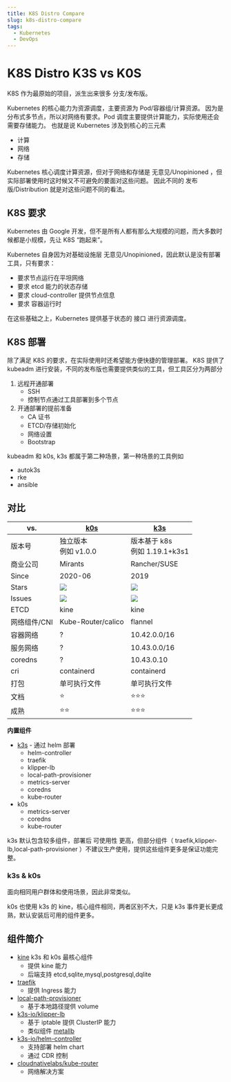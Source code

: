```yaml
---
title: K8S Distro Compare
slug: k8s-distro-compare
tags:
  - Kubernetes
  - DevOps
---
```


# K8S Distro K3S vs K0S

K8S 作为最原始的项目，派生出来很多 分支/发布版。

Kubernetes 的核心能力为资源调度，主要资源为 Pod/容器组/计算资源。
因为是分布式多节点，所以对网络有要求。Pod 调度主要提供计算能力，实际使用还会需要存储能力。
也就是说 Kubernetes 涉及到核心的三元素

- 计算
- 网络
- 存储

Kubernetes 核心调度计算资源，但对于网络和存储是 无意见/Unopinioned ，但实际部署使用时这时候又不可避免的要面对这些问题。
因此不同的 发布版/Distribution 就是对这些问题不同的看法。

<!-- more -->

## K8S 要求

Kubernetes 由 Google 开发，但不是所有人都有那么大规模的问题，而大多数时候都是小规模，先让 K8S “跑起来”。

Kubernetes 自身因为对基础设施层 无意见/Unopinioned，因此默认是没有部署工具，只有要求：

- 要求节点运行在平坦网络
- 要求 etcd 能力的状态存储
- 要求 cloud-controller 提供节点信息
- 要求 容器运行时

在这些基础之上，Kubernetes 提供基于状态的 接口 进行资源调度。

## K8S 部署

除了满足 K8S 的要求，在实际使用时还希望能方便快捷的管理部署。
K8S 提供了 kubeadm 进行安装，不同的发布版也需要提供类似的工具，但工具区分为两部分

1. 远程开通部署
   - SSH
   - 控制节点通过工具部署到多个节点
2. 开通部署的提前准备
   - CA 证书
   - ETCD/存储初始化
   - 网络设置
   - Bootstrap

kubeadm 和 k0s, k3s 都属于第二种场景，第一种场景的工具例如

- autok3s
- rke
- ansible

## 对比

| vs.          | [k0s]                             | [k3s]                               |
| ------------ | --------------------------------- | ----------------------------------- |
| 版本号       | 独立版本<br/>例如 v1.0.0          | 版本基于 k8s <br/> 例如 1.19.1+k3s1 |
| 商业公司     | Mirants                           | Rancher/SUSE                        |
| Since        | 2020-06                           | 2019                                |
| Stars        | [![][k0s-stars]][k0sproject/k0s]  | [![][k3s-stars]][k3s-io/k3s]        |
| Issues       | [![][k0s-issues]][k0sproject/k0s] | [![][k3s-issues]][k3s-io/k3s]       |
| ETCD         | kine                              | kine                                |
| 网络组件/CNI | Kube-Router/calico                | flannel                             |
| 容器网络     | ?                                 | 10.42.0.0/16                        |
| 服务网络     | ?                                 | 10.43.0.0/16                        |
| coredns      | ?                                 | 10.43.0.10                          |
| cri          | containerd                        | containerd                          |
| 打包         | 单可执行文件                      | 单可执行文件                        |
| 文档         | ⭐️                               | ⭐️⭐️⭐️                           |
| 成熟         | ⭐️⭐️                            | ⭐️⭐️⭐️                           |

[k0s-issues]: https://img.shields.io/github/issues/k0sproject/k0s
[k0s-stars]: https://img.shields.io/github/stars/k0sproject/k0s
[k0s]: https://wener.me/notes/devops/kubernetes/distro/k0s
[k0sproject/k0s]: https://github.com/k0sproject/k0s
[k3s-io/k3s]: https://github.com/k3s-io/k3s
[k3s-issues]: https://img.shields.io/github/issues/k3s-io/k3s
[k3s-stars]: https://img.shields.io/github/stars/k3s-io/k3s
[k3s]: https://wener.me/notes/devops/kubernetes/distro/k3s

**内置组件**

- [k3s] - 通过 helm 部署
  - helm-controller
  - traefik
  - klipper-lb
  - local-path-provisioner
  - metrics-server
  - coredns
  - kube-router
- k0s
  - metrics-server
  - coredns
  - kube-router

k3s 默认包含较多组件，部署后 可使用性 更高，但部分组件（ traefik,klipper-lb,local-path-provisioner ）不建议生产使用，提供这些组件更多是保证功能完整。

### k3s & k0s

面向相同用户群体和使用场景，因此非常类似。

k0s 也使用 k3s 的 kine，核心组件相同，两者区别不大，只是 k3s 事件更长更成熟，默认安装后可用的组件更多。

## 组件简介

- [kine](https://wener.me/notes/devops/kubernetes/distro/kine)
  k3s 和 k0s 最核心组件
  - 提供 kine 能力
  - 后端支持 etcd,sqlite,mysql,postgresql,dqlite
- [traefik](https://wener.me/notes/devops/kubernetes/network/traefik-ingress)
  - 提供 Ingress 能力
- [local-path-provisioner](https://wener.me/notes/devops/kubernetes/storage/local-path-provisioner/)
  - 基于本地路径提供 volume
- [k3s-io/klipper-lb](https://github.com/k3s-io/klipper-lb)
  - 基于 iptable 提供 ClusterIP 能力
  - 类似组件 [metallb](https://wener.me/notes/devops/kubernetes/network/metallb/)
- [k3s-io/helm-controller](https://github.com/k3s-io/helm-controller)
  - 支持部署 helm chart
  - 通过 CDR 控制
- [cloudnativelabs/kube-router](https://github.com/cloudnativelabs/kube-router)
  - 网络解决方案
